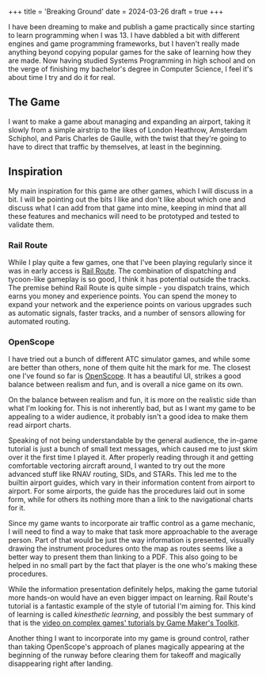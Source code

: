 +++
title = 'Breaking Ground'
date = 2024-03-26
draft = true
+++

I have been dreaming to make and publish a game practically since starting to
learn programming when I was 13. I have dabbled a bit with different engines and
game programming frameworks, but I haven't really made anything beyond copying
popular games for the sake of learning how they are made. Now having studied
Systems Programming in high school and on the verge of finishing my bachelor's
degree in Computer Science, I feel it's about time I try and do it for real.

## The Game

I want to make a game about managing and expanding an airport, taking it slowly
from a simple airstrip to the likes of London Heathrow, Amsterdam Schiphol, and
Paris Charles de Gaulle, with the twist that they're going to have to direct
that traffic by themselves, at least in the beginning.

## Inspiration

My main inspiration for this game are other games, which I will discuss in a
bit. I will be pointing out the bits I like and don't like about which one and
discuss what I can add from that game into mine, keeping in mind that all these
features and mechanics will need to be prototyped and tested to validate them.

### Rail Route

While I play quite a few games, one that I've been playing regularly since it
was in early access is [Rail Route](https://railroute.eu/). The combination of
dispatching and tycoon-like gameplay is so good, I think it has potential
outside the tracks. The premise behind Rail Route is quite simple - you dispatch
trains, which earns you money and experience points. You can spend the money to
expand your network and the experience points on various upgrades such as
automatic signals, faster tracks, and a number of sensors allowing for automated
routing.

### OpenScope

I have tried out a bunch of different ATC simulator games, and while some are
better than others, none of them quite hit the mark for me. The closest one I've
found so far is [OpenScope](https://www.openscope.co/). It has a beautiful UI,
strikes a good balance between realism and fun, and is overall a nice game on
its own.

On the balance between realism and fun, it is more on the realistic side than
what I'm looking for. This is not inherently bad, but as I want my game to be
appealing to a wider audience, it probably isn't a good idea to make them read
airport charts.

Speaking of not being understandable by the general audience, the in-game
tutorial is just a bunch of small text messages, which caused me to just skim
over it the first time I played it. After properly reading through it and
getting comfortable vectoring aircraft around, I wanted to try out the more
advanced stuff like RNAV routing, SIDs, and STARs. This led me to the builtin
airport guides, which vary in their information content from airport to airport.
For some airports, the guide has the procedures laid out in some form, while for
others its nothing more than a link to the navigational charts for it.

Since my game wants to incorporate air traffic control as a game mechanic, I
will need to find a way to make that task more approachable to the average
person. Part of that would be just the way information is presented, visually
drawing the instrument procedures onto the map as routes seems like a better way
to present them than linking to a PDF. This also going to be helped in no small
part by the fact that player is the one who's making these procedures.

While the information presentation definitely helps, making the game tutorial
more hands-on would have an even bigger impact on learning. Rail Route's
tutorial is a fantastic example of the style of tutorial I'm aiming for. This
kind of learning is called _kinesthetic learning_, and possibly the best summary
of that is the
[video on complex games' tutorials by Game Maker's Toolkit](https://www.youtube.com/watch?v=-GV814cWiAw).

Another thing I want to incorporate into my game is ground control, rather than
taking OpenScope's approach of planes magically appearing at the beginning of
the runway before clearing them for takeoff and magically disappearing right
after landing.
